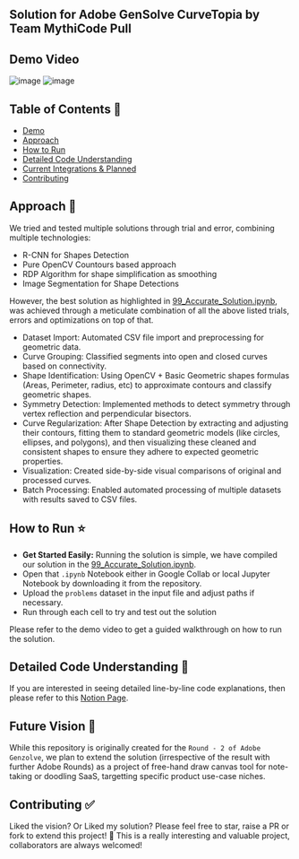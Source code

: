 ## Solution for Adobe GenSolve CurveTopia by Team MythiCode Pull

## Demo Video

![image](https://github.com/user-attachments/assets/0699c2bc-c807-446a-9ec3-d33b68f343af)
![image](https://github.com/user-attachments/assets/ec4bf2f3-0d98-4ffd-bc2b-bd70c05e2f65)

## Table of Contents 📃
- [Demo](#demo-pics)
- [Approach](#approach)
- [How to Run](#how-to-run)
- [Detailed Code Understanding](#detailed-code-understanding)
- [Current Integrations & Planned](#current-integrations--planned)
- [Contributing](#contributing)

## Approach 📌

We tried and tested multiple solutions through trial and error, combining multiple technologies:
- R-CNN for Shapes Detection
- Pure OpenCV Countours based approach
- RDP Algorithm for shape simplification as smoothing
- Image Segmentation for Shape Detections

However, the best solution as highlighted in [99_Accurate_Solution.ipynb](https://github.com/thejediboySHASHANK/CurveTopia_MythiCode_Pull/blob/main/99_Accurate_Solution.ipynb),
was achieved through a meticulate combination of all the above listed trials, errors and optimizations on top of that.

- Dataset Import: Automated CSV file import and preprocessing for geometric data.
- Curve Grouping: Classified segments into open and closed curves based on connectivity.
- Shape Identification: Using OpenCV + Basic Geometric shapes formulas (Areas, Perimeter, radius, etc) to approximate contours and classify geometric shapes.
- Symmetry Detection: Implemented methods to detect symmetry through vertex reflection and perpendicular bisectors.
- Curve Regularization: After Shape Detection by extracting and adjusting their contours, fitting them to standard geometric models (like circles, ellipses, and polygons), and then visualizing these cleaned and consistent shapes to ensure they adhere to expected geometric properties.
- Visualization: Created side-by-side visual comparisons of original and processed curves.
- Batch Processing: Enabled automated processing of multiple datasets with results saved to CSV files.

## How to Run ⭐
- **Get Started Easily:** Running the solution is simple, we have compiled our solution in the [99_Accurate_Solution.ipynb](https://github.com/thejediboySHASHANK/CurveTopia_MythiCode_Pull/blob/main/99_Accurate_Solution.ipynb).
- Open that ```.ipynb``` Notebook either in Google Collab or local Jupyter Notebook by downloading it from the repository.
- Upload the ```problems``` dataset in the input file and adjust paths if necessary.
- Run through each cell to try and test out the solution

Please refer to the demo video to get a guided walkthrough on how to run the solution.

## Detailed Code Understanding 🔭

If you are interested in seeing detailed line-by-line code explanations, then please refer to this [Notion Page]().

## Future Vision 💯

While this repository is originally created for the ```Round - 2 of Adobe Genzolve```, we plan to extend the solution (irrespective of the result with further Adobe Rounds) as a project of free-hand draw canvas tool for note-taking or doodling SaaS, targetting specific product use-case niches.

## Contributing ✅

Liked the vision? Or
Liked my solution? Please feel free to star, raise a PR or fork to extend this project! 🚀
This is a really interesting and valuable project, collaborators are always welcomed!
